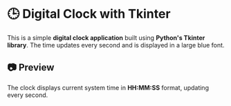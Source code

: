 # 🕒 Digital Clock with Tkinter

This is a simple **digital clock application** built using **Python's Tkinter library**. The time updates every second and is displayed in a large blue font.

## 📷 Preview

The clock displays current system time in **HH:MM:SS** format, updating every second.

